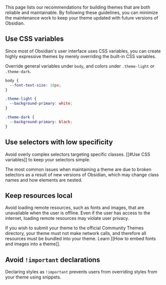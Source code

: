 This page lists our recommendations for building themes that are both reliable and maintainable. By following these guidelines, you can minimize the maintenance work to keep your theme updated with future versions of Obsidian.

## Use CSS variables

Since most of Obsidian's user interface uses CSS variables, you can create highly expressive themes by merely overriding the built-in CSS variables.

Override general variables under `body`, and colors under `.theme-light` or `.theme-dark`.

```css
body {
  --font-text-size: 18px;
}

.theme-light {
  --background-primary: white;
}

.theme-dark {
  --background-primary: black;
}
```

## Use selectors with low specificity

Avoid overly complex selectors targeting specific classes. [[#Use CSS variables]] to keep your selectors simple.

The most common issues when maintaining a theme are due to broken selectors as a result of new versions of Obsidian, which may change class names and how elements are nested.

## Keep resources local

Avoid loading remote resources, such as fonts and images, that are unavailable when the user is offline. Even if the user has access to the internet, loading remote resources may violate user privacy.

If you wish to submit your theme to the official Community Themes directory, your theme must not make network calls, and therefore all resources must be bundled into your theme. Learn [[How to embed fonts and images into a theme]].

## Avoid `!important` declarations

Declaring styles as `!important` prevents users from overriding styles from your theme using snippets.
